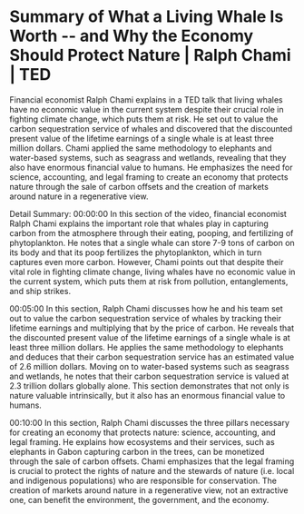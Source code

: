 # Summary of What a Living Whale Is Worth -- and Why the Economy Should Protect Nature | Ralph Chami | TED

Financial economist Ralph Chami explains in a TED talk that living whales have no economic value in the current system despite their crucial role in fighting climate change, which puts them at risk. He set out to value the carbon sequestration service of whales and discovered that the discounted present value of the lifetime earnings of a single whale is at least three million dollars. Chami applied the same methodology to elephants and water-based systems, such as seagrass and wetlands, revealing that they also have enormous financial value to humans. He emphasizes the need for science, accounting, and legal framing to create an economy that protects nature through the sale of carbon offsets and the creation of markets around nature in a regenerative view.

Detail Summary: 
00:00:00
In this section of the video, financial economist Ralph Chami explains the important role that whales play in capturing carbon from the atmosphere through their eating, pooping, and fertilizing of phytoplankton. He notes that a single whale can store 7-9 tons of carbon on its body and that its poop fertilizes the phytoplankton, which in turn captures even more carbon. However, Chami points out that despite their vital role in fighting climate change, living whales have no economic value in the current system, which puts them at risk from pollution, entanglements, and ship strikes.

00:05:00
In this section, Ralph Chami discusses how he and his team set out to value the carbon sequestration service of whales by tracking their lifetime earnings and multiplying that by the price of carbon. He reveals that the discounted present value of the lifetime earnings of a single whale is at least three million dollars. He applies the same methodology to elephants and deduces that their carbon sequestration service has an estimated value of 2.6 million dollars. Moving on to water-based systems such as seagrass and wetlands, he notes that their carbon sequestration service is valued at 2.3 trillion dollars globally alone. This section demonstrates that not only is nature valuable intrinsically, but it also has an enormous financial value to humans.

00:10:00
In this section, Ralph Chami discusses the three pillars necessary for creating an economy that protects nature: science, accounting, and legal framing. He explains how ecosystems and their services, such as elephants in Gabon capturing carbon in the trees, can be monetized through the sale of carbon offsets. Chami emphasizes that the legal framing is crucial to protect the rights of nature and the stewards of nature (i.e. local and indigenous populations) who are responsible for conservation. The creation of markets around nature in a regenerative view, not an extractive one, can benefit the environment, the government, and the economy.

